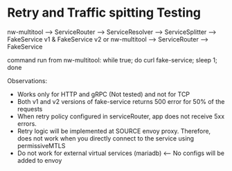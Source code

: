 
# Retry and Traffic spitting Testing

nw-multitool --> ServiceRouter --> ServiceResolver --> ServiceSplitter --> FakeService v1 & FakeService v2 
or 
nw-multitool --> ServiceRouter --> FakeService

command run from nw-multitool:
    while true; do curl fake-service; sleep 1; done

Observations:
- Works only for HTTP and gRPC (Not tested) and not for TCP
- Both v1 and v2 versions of fake-service returns 500 error for 50% of the requests
- When retry policy configured in serviceRouter, app does not receive 5xx errors.
- Retry logic will be implemented at SOURCE envoy proxy. Therefore, does not work when you directly connect to the service using permissiveMTLS
- Do not work for external virtual services (mariadb) <-- No configs will be added to envoy
